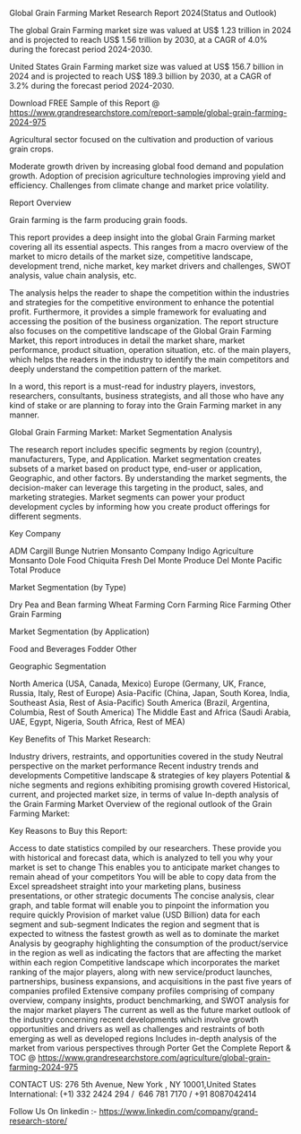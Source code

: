 Global Grain Farming Market Research Report 2024(Status and Outlook)


The global Grain Farming market size was valued at US$ 1.23 trillion in 2024 and is projected to reach US$ 1.56 trillion by 2030, at a CAGR of 4.0% during the forecast period 2024-2030.

United States Grain Farming market size was valued at US$ 156.7 billion in 2024 and is projected to reach US$ 189.3 billion by 2030, at a CAGR of 3.2% during the forecast period 2024-2030.

Download FREE Sample of this Report @ https://www.grandresearchstore.com/report-sample/global-grain-farming-2024-975

Agricultural sector focused on the cultivation and production of various grain crops.

Moderate growth driven by increasing global food demand and population growth. Adoption of precision agriculture technologies improving yield and efficiency. Challenges from climate change and market price volatility.

Report Overview

Grain farming is the farm producing grain foods.

This report provides a deep insight into the global Grain Farming market covering all its essential aspects. This ranges from a macro overview of the market to micro details of the market size, competitive landscape, development trend, niche market, key market drivers and challenges, SWOT analysis, value chain analysis, etc.

The analysis helps the reader to shape the competition within the industries and strategies for the competitive environment to enhance the potential profit. Furthermore, it provides a simple framework for evaluating and accessing the position of the business organization. The report structure also focuses on the competitive landscape of the Global Grain Farming Market, this report introduces in detail the market share, market performance, product situation, operation situation, etc. of the main players, which helps the readers in the industry to identify the main competitors and deeply understand the competition pattern of the market.

In a word, this report is a must-read for industry players, investors, researchers, consultants, business strategists, and all those who have any kind of stake or are planning to foray into the Grain Farming market in any manner.

Global Grain Farming Market: Market Segmentation Analysis

The research report includes specific segments by region (country), manufacturers, Type, and Application. Market segmentation creates subsets of a market based on product type, end-user or application, Geographic, and other factors. By understanding the market segments, the decision-maker can leverage this targeting in the product, sales, and marketing strategies. Market segments can power your product development cycles by informing how you create product offerings for different segments.

Key Company

ADM
Cargill
Bunge
Nutrien
Monsanto Company
Indigo Agriculture
Monsanto
Dole Food
Chiquita
Fresh Del Monte Produce
Del Monte Pacific
Total Produce

Market Segmentation (by Type)

Dry Pea and Bean farming
Wheat Farming
Corn Farming
Rice Farming
Other Grain Farming

Market Segmentation (by Application)

Food and Beverages
Fodder
Other

Geographic Segmentation

North America (USA, Canada, Mexico)
Europe (Germany, UK, France, Russia, Italy, Rest of Europe)
Asia-Pacific (China, Japan, South Korea, India, Southeast Asia, Rest of Asia-Pacific)
South America (Brazil, Argentina, Columbia, Rest of South America)
The Middle East and Africa (Saudi Arabia, UAE, Egypt, Nigeria, South Africa, Rest of MEA)

Key Benefits of This Market Research:

Industry drivers, restraints, and opportunities covered in the study
Neutral perspective on the market performance
Recent industry trends and developments
Competitive landscape & strategies of key players
Potential & niche segments and regions exhibiting promising growth covered
Historical, current, and projected market size, in terms of value
In-depth analysis of the Grain Farming Market
Overview of the regional outlook of the Grain Farming Market:

Key Reasons to Buy this Report:

Access to date statistics compiled by our researchers. These provide you with historical and forecast data, which is analyzed to tell you why your market is set to change
This enables you to anticipate market changes to remain ahead of your competitors
You will be able to copy data from the Excel spreadsheet straight into your marketing plans, business presentations, or other strategic documents
The concise analysis, clear graph, and table format will enable you to pinpoint the information you require quickly
Provision of market value (USD Billion) data for each segment and sub-segment
Indicates the region and segment that is expected to witness the fastest growth as well as to dominate the market
Analysis by geography highlighting the consumption of the product/service in the region as well as indicating the factors that are affecting the market within each region
Competitive landscape which incorporates the market ranking of the major players, along with new service/product launches, partnerships, business expansions, and acquisitions in the past five years of companies profiled
Extensive company profiles comprising of company overview, company insights, product benchmarking, and SWOT analysis for the major market players
The current as well as the future market outlook of the industry concerning recent developments which involve growth opportunities and drivers as well as challenges and restraints of both emerging as well as developed regions
Includes in-depth analysis of the market from various perspectives through Porter
Get the Complete Report & TOC @ https://www.grandresearchstore.com/agriculture/global-grain-farming-2024-975

CONTACT US:
276 5th Avenue, New York , NY 10001,United States
International: (+1) 332 2424 294 /  646 781 7170 / +91 8087042414

Follow Us On linkedin :- https://www.linkedin.com/company/grand-research-store/
